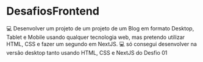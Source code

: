 # DesafiosFrontend
:computer: Desenvolver um projeto de um projeto de um Blog em formato Desktop, Tablet e Mobile usando qualquer tecnologia web, mas pretendo utilizar HTML, CSS e fazer um segundo em NextJS.
:computer: só consegui desenvolver na versão desktop tanto usando HTML, CSS e NextJS do Desfio 01 

